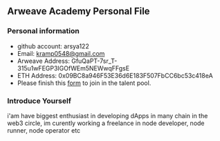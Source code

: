## Arweave Academy Personal File

### Personal information

- github account: arsya122
- Email: kramp0548@gmail.com
- Arweave Address: GfuQaPT-7sr_T-315u1wFEGP3IGOfWEm5NEWwqFFgsE
- ETH Address: 0x09BC8a946F53E36d6E183F507FbCC6bc53c418eA
- Please finish this [form](https://docs.google.com/forms/d/e/1FAIpQLSfWA5fIIcBgmRppm3jNz5vmf9Mai_QMVil-2pO4r7YKn_Zhtw/viewform?usp=sf_link) to join in the talent pool.

### Introduce Yourself
 i'am have biggest enthusiast in developing dApps in many chain in the web3 circle, im curently working a freelance in node developer, node runner, node operator etc
